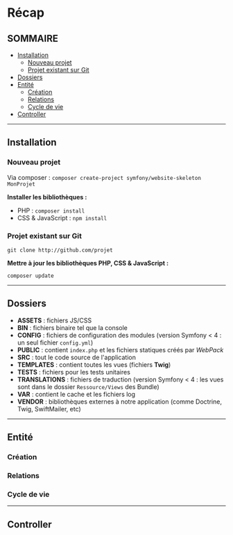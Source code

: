 # Récap

## SOMMAIRE

- [Installation]()
    - [Nouveau projet]()
    - [Projet existant sur Git]()
- [Dossiers]()
- [Entité]()
    - [Création]()
    - [Relations]()
    - [Cycle de vie]()
- [Controller]()

---
## Installation

### Nouveau projet

Via composer : `composer create-project symfony/website-skeleton MonProjet`

**Installer les bibliothèques :**

- PHP : `composer install`
- CSS & JavaScript : `npm install` 


### Projet existant sur Git

`git clone http://github.com/projet` 

**Mettre à jour les bibliothèques PHP, CSS & JavaScript :**

`composer update`

---
## Dossiers

- **ASSETS** : fichiers JS/CSS
- **BIN** : fichiers binaire tel que la console
- **CONFIG** : fichiers de configuration des modules (version Symfony < 4 : un seul fichier `config.yml`)
- **PUBLIC** : contient `index.php` et les fichiers statiques créés par *WebPack*
- **SRC** :  tout le code source de l'application
- **TEMPLATES** : contient toutes les vues (fichiers **Twig**)
- **TESTS** : fichiers pour les tests unitaires 
- **TRANSLATIONS** : fichiers de traduction (version Symfony < 4 : les vues sont dans le dossier `Ressource/Views` des Bundle)
- **VAR** : contient le cache et les fichiers log
- **VENDOR** : bibliothèques externes à notre application (comme Doctrine, Twig, SwiftMailer, etc)

---
## Entité

### Création



### Relations



### Cycle de vie




---
## Controller